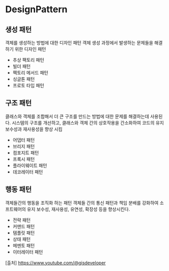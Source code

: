 # DesignPattern

## 생성 패턴
객체를 생성하는 방법에 대한 디자인 패턴
객체 생성 과정에서 발생하는 문제들을 해결하기 위한 디자인 패턴

* 추상 팩토리 패턴
* 빌더 패턴
* 팩토리 메서드 패턴
* 싱글톤 패턴
* 프로토 타입 패턴

## 구조 패턴
클래스와 객체를 조합해서 더 큰 구조를 만드는 방법에 대한 문제를 해결하는데 사용된다.
시스템의 구조를 개선하고, 클래스와 객체 간의 상호작용을 간소화하여 코드의 유지보수성과 재사용성을 향상 시킴

* 어댑터 패턴
* 브리지 패턴
* 컴포지트 패턴
* 프록시 패턴
* 플라이웨이트 패턴 
* 데코레이터 패턴

## 행동 패턴
객체들간의 행동을 조직화 하는 패턴
객체들 간의 통신 패턴과 책임 분배를 강화하여 소프트웨어의 유지 보수성, 재사용성, 유연성, 확장성 등을 향상시킨다.

* 전략 패턴
* 커맨드 패턴
* 템플릿 패턴
* 상태 패턴
* 메멘토 패턴
* 이터레이터 패턴

[출처] https://www.youtube.com/@gisdeveloper
